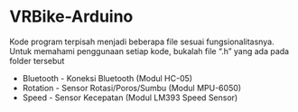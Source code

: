 # VRBike-Arduino

Kode program terpisah menjadi beberapa file sesuai fungsionalitasnya. Untuk memahami penggunaan setiap kode, bukalah file “.h” yang ada pada folder tersebut

- Bluetooth - Koneksi Bluetooth (Modul HC-05)
- Rotation - Sensor Rotasi/Poros/Sumbu (Modul MPU-6050)
- Speed - Sensor Kecepatan (Modul LM393 Speed Sensor)
